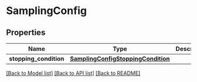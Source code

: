 # SamplingConfig

## Properties
Name | Type | Description | Notes
------------ | ------------- | ------------- | -------------
**stopping_condition** | [**SamplingConfigStoppingCondition**](SamplingConfigStoppingCondition.md) |  | [optional] 

[[Back to Model list]](../README.md#documentation-for-models) [[Back to API list]](../README.md#documentation-for-api-endpoints) [[Back to README]](../README.md)


